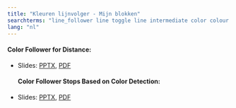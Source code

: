 ```yaml
---
title: "Kleuren lijnvolger - Mijn blokken"
searchterms: "line_follower line toggle line intermediate color colour colour_sensor sensors follower linefollower tracker line_traker my_blocks sensor_block kleuren_lijnvolger_/_mijn_blokken"
lang: "nl"
---
```

 <h4>Color Follower for Distance:</h4>
 <ul>
 <li class="ng-binding">Slides:
 <a href="ProgrammingLessons/intermediate/ColorFollowerDistance.pptx">PPTX</a>,
 <a href="ProgrammingLessons/intermediate/ColorFollowerDistance.pdf">PDF</a>
 </li>
 <h4>Color Follower Stops Based on Color Detection:</h4>
 <li class="ng-binding">Slides:
 <a href="ProgrammingLessons/intermediate/ColorFollowerSensor.pptx">PPTX</a>,
 <a href="ProgrammingLessons/intermediate/ColorFollowerSensor.pdf">PDF</a>
 </li>
 </ul>
